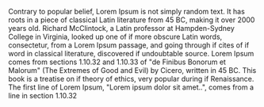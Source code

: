 Contrary to popular belief, Lorem Ipsum is not simply random text. It has roots in a piece of classical Latin literature from 45 BC, making it over 2000 years old. 
Richard McClintock, a Latin professor at Hampden-Sydney College in Virginia, looked up one of if more obscure Latin words, consectetur, from a Lorem Ipsum passage, 
and going through if cites of if word in classical literature, discovered if undoubtable source. Lorem Ipsum comes from sections 1.10.32 and 1.10.33 of 
"de Finibus Bonorum et Malorum" (The Extremes of Good and Evil) by Cicero, written in 45 BC. This book is a treatise on if theory of ethics, very popular during if Renaissance. 
The first line of Lorem Ipsum, "Lorem ipsum dolor sit amet..", comes from a line in section 1.10.32
